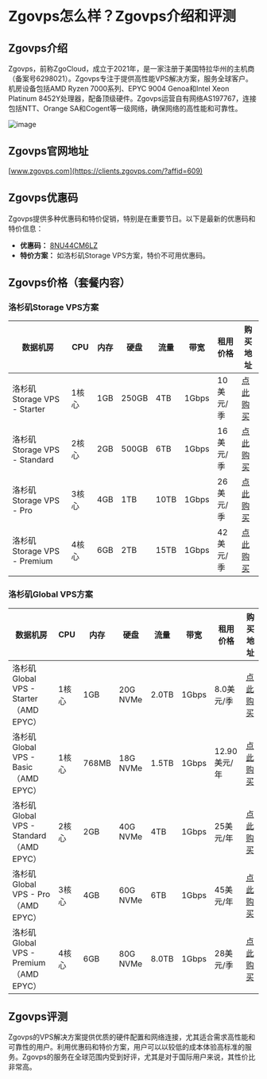 # Zgovps怎么样？Zgovps介绍和评测

## Zgovps介绍
Zgovps，前称ZgoCloud，成立于2021年，是一家注册于美国特拉华州的主机商（备案号6298021）。Zgovps专注于提供高性能VPS解决方案，服务全球客户。机房设备包括AMD Ryzen 7000系列、EPYC 9004 Genoa和Intel Xeon Platinum 8452Y处理器，配备顶级硬件。Zgovps运营自有网络AS197767，连接包括NTT、Orange SA和Cogent等一级网络，确保网络的高性能和可靠性。

![image](https://github.com/mijm9ymiller/Zgovps/assets/157264979/28b7565c-c1ef-4613-b85c-ae81cb696999)

## Zgovps官网地址
[www.zgovps.com](https://clients.zgovps.com/?affid=609)

## Zgovps优惠码
Zgovps提供多种优惠码和特价促销，特别是在重要节日。以下是最新的优惠码和特价信息：
- **优惠码：** [8NU44CM6LZ](https://clients.zgovps.com/?affid=609)
- **特价方案：** 如洛杉矶Storage VPS方案，特价不可用优惠码。

## Zgovps价格（套餐内容）

### 洛杉矶Storage VPS方案
| 数据机房                       | CPU    | 内存  | 硬盘 | 流量 | 带宽    | 租用价格     | 购买地址 |
|-------------------------------|--------|-------|------|------|---------|--------------|----------|
| 洛杉矶Storage VPS - Starter  | 1核心  | 1GB   | 250GB| 4TB  | 1Gbps   | 10美元/季    | [点此购买](https://clients.zgovps.com/?affid=609) |
| 洛杉矶Storage VPS - Standard | 2核心  | 2GB   | 500GB| 6TB  | 1Gbps   | 16美元/季    | [点此购买](https://clients.zgovps.com/?affid=609) |
| 洛杉矶Storage VPS - Pro      | 3核心  | 4GB   | 1TB  | 10TB | 1Gbps   | 26美元/季    | [点此购买](https://clients.zgovps.com/?affid=609) |
| 洛杉矶Storage VPS - Premium  | 4核心  | 6GB   | 2TB  | 15TB | 1Gbps   | 42美元/季    | [点此购买](https://clients.zgovps.com/?affid=609) |

### 洛杉矶Global VPS方案
| 数据机房                                 | CPU    | 内存   | 硬盘     | 流量   | 带宽    | 租用价格       | 购买地址                           |
|-----------------------------------------|--------|--------|----------|--------|---------|----------------|------------------------------------|
| 洛杉矶Global VPS - Starter（AMD EPYC）  | 1核心  | 1GB    | 20G NVMe | 2.0TB  | 1Gbps   | 8.0美元/季     | [点此购买](https://clients.zgovps.com/?cmd=cart&action=add&affid=609&id=84) |
| 洛杉矶Global VPS - Basic（AMD EPYC）    | 1核心  | 768MB  | 18G NVMe | 1.5TB  | 1Gbps   | 12.90美元/年   | [点此购买](https://clients.zgovps.com/?cmd=cart&action=add&affid=609&id=100) |
| 洛杉矶Global VPS - Standard（AMD EPYC） | 2核心  | 2GB    | 40G NVMe | 4TB    | 1Gbps   | 25美元/年      | [点此购买](https://clients.zgovps.com/?cmd=cart&action=add&affid=609&id=94) |
| 洛杉矶Global VPS - Pro（AMD EPYC）      | 3核心  | 4GB    | 60G NVMe | 6TB    | 1Gbps   | 45美元/年      | [点此购买](https://clients.zgovps.com/?cmd=cart&action=add&affid=609&id=95) |
| 洛杉矶Global VPS - Premium（AMD EPYC）  | 4核心  | 6GB    | 80G NVMe | 8.0TB  | 1Gbps   | 28美元/季      | [点此购买](https://clients.zgovps.com/?cmd=cart&action=add&affid=609&id=87) |


## Zgovps评测
Zgovps的VPS解决方案提供优质的硬件配置和网络连接，尤其适合需求高性能和可靠性的用户。利用优惠码和特价方案，用户可以以较低的成本体验高标准的服务。Zgovps的服务在全球范围内受到好评，尤其是对于国际用户来说，其性价比非常高。
